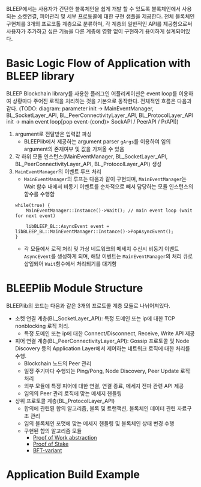 BLEEP에서는 사용자가 간단한 블록체인을 쉽게 개발 할 수 있도록 블록체인에서 사용되는 소켓연결, 피어관리 및 세부 프로토콜에 대한 구현 샘플을 제공한다. 전체 블록체인 구현체를 3개의 프로코톨 계층으로 분류하며, 각 계층의 일반적인 API를 제공함으로써 사용자가 추가하고 싶은 기능을 다른 계층에 영향 없이 구현하기 용이하게 설계되어있다.

# Basic Logic Flow of Application with BLEEP library
BLEEP Blockchain library를 사용한 플러그인 어플리케이션은 event loop를 이용하여 상황마다 주어진 로직을 처리하는 것을 기본으로 동작한다.
전체적인 흐름은 다음과 같다.
(TODO: diagram: parameter init -> MainEventManager, BL_SocketLayer_API, BL_PeerConnectivityLayer_API, BL_ProtocolLayer_API init -> main event loop[pop event-(cond)> SockAPI / PeerAPI / PrAPI])
1. argument로 전달받은 입력값 파싱
    - BLEEPlib에서 제공하는 argument parser `gArgs`를 이용하여 임의 argument의 존재여부 및 값을 가져올 수 있음
2. 각 하위 모듈 인스턴스(MainEventManager, BL_SocketLayer_API, BL_PeerConnectivityLayer_API, BL_ProtocolLayer_API) 생성
3. `MainEventManager`의 이벤트 루프 처리
    - `MainEventManager`의 루프는 다음과 같이 구현되며, `MainEventManager`는 Wait 함수 내에서 비동기 이벤트를 순차적으로 빼서 담당하는 모듈 인스턴스의 함수를 수행함
    ```
    while(true) {
        MainEventManager::Instance()->Wait(); // main event loop (wait for next event)

        libBLEEP_BL::AsyncEvent event = libBLEEP_BL::MainEventManager::Instance()->PopAsyncEvent();
    }
    ```
    - 각 모듈에서 로직 처리 및 가상 네트워크의 메세지 수신시 비동기 이벤트 `AsyncEvent`를 생성하게 되며, 해당 이벤트는 `MainEventManager`의 처리 큐로 삽입되어 `Wait`함수에서 처리되기를 대기함
    

# BLEEPlib Module Structure
BLEEPlib의 코드는 다음과 같은 3개의 프로토콜 계층 모듈로 나뉘어져있다.
- 소켓 연결 계층(BL_SocketLayer_API): 특정 도메인 또는 ip에 대한 TCP nonblocking 로직 처리.
  -  특정 도메인 또는 ip에 대한 Connect/Disconnect, Receive, Write API 제공
- 피어 연결 계층(BL_PeerConnectivityLayer_API): Gossip 프로토콜 및 Node Discovery 등의 Application Layer에서 제어하는 네트워크 로직에 대한 처리를 수행.
  - Blockchain 노드의 Peer 관리
  - 일정 주기마다 수행되는 Ping/Pong, Node Discovery, Peer Update 로직 처리
  - 외부 모듈에 특정 피어에 대한 연결, 연결 종료, 메세지 전파 관련 API 제공
  - 임의의 Peer 관리 로직에 맞는 메세지 핸들링
- 상위 프로토콜 계층(BL_ProtocolLayer_API)
  - 합의에 관련된 합의 알고리즘, 블록 및 트랜잭션, 블록체인 데이터 관련 자료구조 관리
  - 임의 블록체인 포맷에 맞는 메세지 핸들링 및 블록체인 상태 변경 수행
  - 구현된 합의 알고리즘 모듈
    - [Proof of Work abstraction](BLEEPlib-POW.md)
    - [Proof of Stake](BLEEPlib-POS.md)
    - [BFT-variant](BLEEPlib-BFT.md)

# Application Build Example
